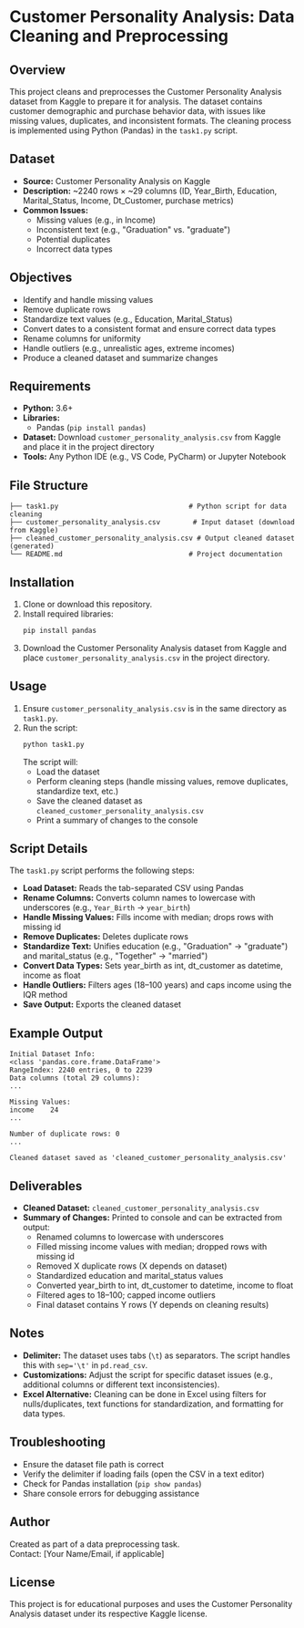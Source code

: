 # Customer Personality Analysis: Data Cleaning and Preprocessing

## Overview
This project cleans and preprocesses the Customer Personality Analysis dataset from Kaggle to prepare it for analysis. The dataset contains customer demographic and purchase behavior data, with issues like missing values, duplicates, and inconsistent formats. The cleaning process is implemented using Python (Pandas) in the `task1.py` script.

## Dataset
- **Source:** Customer Personality Analysis on Kaggle  
- **Description:** ~2240 rows × ~29 columns (ID, Year_Birth, Education, Marital_Status, Income, Dt_Customer, purchase metrics)
- **Common Issues:**  
    - Missing values (e.g., in Income)  
    - Inconsistent text (e.g., "Graduation" vs. "graduate")  
    - Potential duplicates  
    - Incorrect data types

## Objectives
- Identify and handle missing values
- Remove duplicate rows
- Standardize text values (e.g., Education, Marital_Status)
- Convert dates to a consistent format and ensure correct data types
- Rename columns for uniformity
- Handle outliers (e.g., unrealistic ages, extreme incomes)
- Produce a cleaned dataset and summarize changes

## Requirements
- **Python:** 3.6+
- **Libraries:**  
    - Pandas (`pip install pandas`)
- **Dataset:** Download `customer_personality_analysis.csv` from Kaggle and place it in the project directory
- **Tools:** Any Python IDE (e.g., VS Code, PyCharm) or Jupyter Notebook

## File Structure
```
├── task1.py                                # Python script for data cleaning
├── customer_personality_analysis.csv        # Input dataset (download from Kaggle)
├── cleaned_customer_personality_analysis.csv # Output cleaned dataset (generated)
└── README.md                               # Project documentation
```

## Installation
1. Clone or download this repository.
2. Install required libraries:
     ```bash
     pip install pandas
     ```
3. Download the Customer Personality Analysis dataset from Kaggle and place `customer_personality_analysis.csv` in the project directory.

## Usage
1. Ensure `customer_personality_analysis.csv` is in the same directory as `task1.py`.
2. Run the script:
     ```bash
     python task1.py
     ```
     The script will:
     - Load the dataset
     - Perform cleaning steps (handle missing values, remove duplicates, standardize text, etc.)
     - Save the cleaned dataset as `cleaned_customer_personality_analysis.csv`
     - Print a summary of changes to the console

## Script Details
The `task1.py` script performs the following steps:
- **Load Dataset:** Reads the tab-separated CSV using Pandas
- **Rename Columns:** Converts column names to lowercase with underscores (e.g., `Year_Birth` → `year_birth`)
- **Handle Missing Values:** Fills income with median; drops rows with missing id
- **Remove Duplicates:** Deletes duplicate rows
- **Standardize Text:** Unifies education (e.g., "Graduation" → "graduate") and marital_status (e.g., "Together" → "married")
- **Convert Data Types:** Sets year_birth as int, dt_customer as datetime, income as float
- **Handle Outliers:** Filters ages (18–100 years) and caps income using the IQR method
- **Save Output:** Exports the cleaned dataset

## Example Output
```
Initial Dataset Info:
<class 'pandas.core.frame.DataFrame'>
RangeIndex: 2240 entries, 0 to 2239
Data columns (total 29 columns):
...

Missing Values:
income    24
...

Number of duplicate rows: 0
...

Cleaned dataset saved as 'cleaned_customer_personality_analysis.csv'
```

## Deliverables
- **Cleaned Dataset:** `cleaned_customer_personality_analysis.csv`
- **Summary of Changes:** Printed to console and can be extracted from output:
    - Renamed columns to lowercase with underscores
    - Filled missing income values with median; dropped rows with missing id
    - Removed X duplicate rows (X depends on dataset)
    - Standardized education and marital_status values
    - Converted year_birth to int, dt_customer to datetime, income to float
    - Filtered ages to 18–100; capped income outliers
    - Final dataset contains Y rows (Y depends on cleaning results)

## Notes
- **Delimiter:** The dataset uses tabs (`\t`) as separators. The script handles this with `sep='\t'` in `pd.read_csv`.
- **Customizations:** Adjust the script for specific dataset issues (e.g., additional columns or different text inconsistencies).
- **Excel Alternative:** Cleaning can be done in Excel using filters for nulls/duplicates, text functions for standardization, and formatting for data types.

## Troubleshooting
- Ensure the dataset file path is correct
- Verify the delimiter if loading fails (open the CSV in a text editor)
- Check for Pandas installation (`pip show pandas`)
- Share console errors for debugging assistance

## Author
Created as part of a data preprocessing task.  
Contact: [Your Name/Email, if applicable]

## License
This project is for educational purposes and uses the Customer Personality Analysis dataset under its respective Kaggle license.
